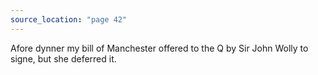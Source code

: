 ```yaml
---
source_location: "page 42"
---
```

Afore dynner my bill of Manchester offered to the Q by Sir John Wolly to
signe, but she deferred it.

